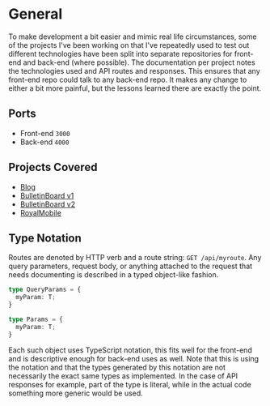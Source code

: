 # General
To make development a bit easier and mimic real life circumstances, some of the projects I've been working on that I've repeatedly used to test out different technologies have been split into separate repositories for front-end and back-end (where possible). The documentation per project notes the technologies used and API routes and responses. This ensures that any front-end repo could talk to any back-end repo. It makes any change to either a bit more painful, but the lessons learned there are exactly the point.

## Ports
- Front-end `3000`
- Back-end `4000`

## Projects Covered
- [Blog](./blogapplication.md)
- [BulletinBoard v1](./bulletinboard_v1.md)
- [BulletinBoard v2](./bulletinboard_v2.md)
- [RoyalMobile](./royalmobile.md)


## Type Notation
Routes are denoted by HTTP verb and a route string: `GET /api/myroute`. Any query parameters, request body, or anything attached to the request that needs documenting is described in a typed object-like fashion.

```typescript
type QueryParams = {
  myParam: T;
}

type Params = {
  myParam: T;
}
```

Each such object uses TypeScript notation, this fits well for the front-end and is descriptive enough for back-end uses as well. Note that this is using the notation and that the types generated by this notation are not necessarily the exact same types as implemented. In the case of API responses for example, part of the type is literal, while in the actual code something more generic would be used.
